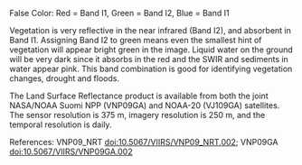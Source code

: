 False Color: Red = Band I1, Green = Band I2, Blue = Band I1

Vegetation is very reflective in the near infrared (Band I2), and absorbent in Band I1. Assigning Band I2 to green means even the smallest hint of vegetation will appear bright green in the image. Liquid water on the ground will be very dark since it absorbs in the red and the SWIR and sediments in water appear pink. This band combination is good for identifying vegetation changes, drought and floods.

The Land Surface Reflectance product is available from both the joint NASA/NOAA Suomi NPP (VNP09GA) and NOAA-20 (VJ109GA) satellites. The sensor resolution is 375 m, imagery resolution is 250 m, and the temporal resolution is daily.

References: VNP09_NRT [doi:10.5067/VIIRS/VNP09_NRT.002](https://doi.org/10.5067/VIIRS/VNP09_NRT.002); VNP09GA [doi:10.5067/VIIRS/VNP09GA.002](https://doi.org/10.5067/VIIRS/VNP09GA.002)
